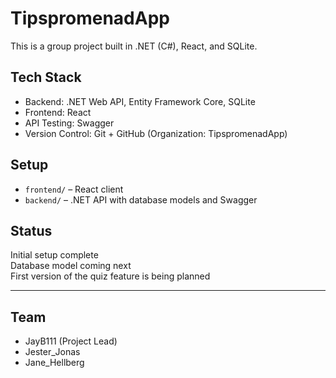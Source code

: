 # TipspromenadApp

This is a group project built in .NET (C#), React, and SQLite.

## Tech Stack

- Backend: .NET Web API, Entity Framework Core, SQLite
- Frontend: React
- API Testing: Swagger
- Version Control: Git + GitHub (Organization: TipspromenadApp)

## Setup

- `frontend/` – React client
- `backend/` – .NET API with database models and Swagger

## Status

Initial setup complete  
Database model coming next  
First version of the quiz feature is being planned

---

## Team

- JayB111 (Project Lead)
- Jester_Jonas
- Jane_Hellberg
